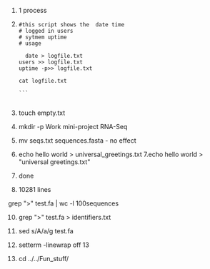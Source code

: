 1. 1 process

2.
    ````
    #this script shows the  date time
    # logged in users
    # sytmem uptime
    # usage

      date > logfile.txt
    users >> logfile.txt
    uptime -p>> logfile.txt

    cat logfile.txt
    
    ```
    
    
3. touch empty.txt
4. mkdir -p Work mini-project RNA-Seq
5. mv seqs.txt sequences.fasta - no effect
6. echo hello world > universal_greetings.txt
7.echo hello world > "universal greetings.txt"
8. done
9. 10281 lines

grep ">" test.fa | wc -l  100sequences

10. grep ">" test.fa > identifiers.txt
11. sed s/A/a/g test.fa
12. setterm -linewrap off
13

20. cd ../../Fun_stuff/



